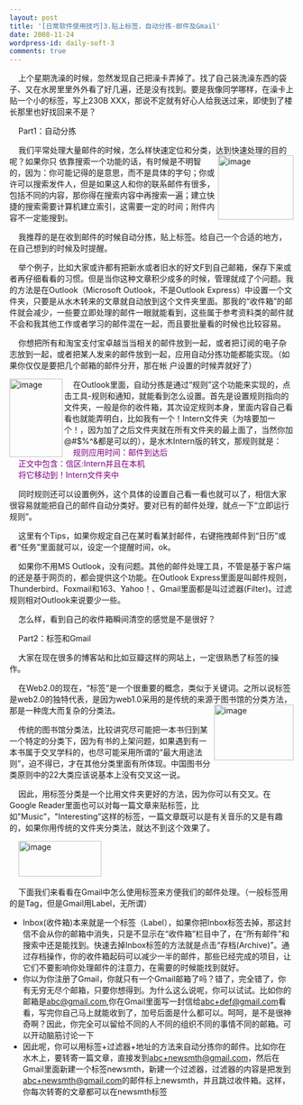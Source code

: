 ```yaml
---
layout: post
title: '[日常软件使用技巧]3.贴上标签，自动分拣-邮件及Gmail'
date: 2008-11-24
wordpress-id: daily-soft-3
comments: true
---
```

<p>&#160;&#160;&#160; 上个星期洗澡的时候，忽然发现自己把澡卡弄掉了。找了自己装洗澡东西的袋子、又在水房里里外外看了好几遍，还是没有找到。要是我像同学哪样，在澡卡上贴一个小的标签，写上230B XXX，那说不定就有好心人给我送过来，即使到了楼长那里也好找回来不是？</p>  <p>&#160;&#160;&#160; Part1：自动分拣</p>  <p>&#160;&#160;&#160; 我们平常处理大量邮件的时候，怎么样快速定位和分类，达到快速处理的目的呢？如果你只<a href="http://laoyang.yo2.cn/wp-content/uploads/300/30018/2008/11/image2.png"><img style="border-top-width: 0px; border-left-width: 0px; border-bottom-width: 0px; border-right-width: 0px" height="114" alt="image" src="http://laoyang.yo2.cn/wp-content/uploads/300/30018/2008/11/image-thumb2.png" width="134" align="right" border="0" /></a> 依靠搜索一个功能的话，有时候是不明智的，因为：你可能记得的是意思，而不是具体的字句；你或许可以搜索发件人，但是如果这人和你的联系邮件有很多，包括不同的内容，那你得在搜索内容中再搜索一遍；建立快捷的搜索需要计算机建立索引，这需要一定的时间；附件内容不一定能搜到。</p>  <p>&#160;&#160;&#160; 我推荐的是在收到邮件的时候自动分拣，贴上标签。给自己一个合适的地方，在自己想到的时候及时提醒。</p>  <p>&#160;&#160;&#160; 举个例子，比如大家或许都有把新水或者旧水的好文F到自己邮箱，保存下来或者再仔细看看的习惯。但是当你这种文章积少成多的时候，管理就成了个问题。我的方法是在Outlook（Microsoft Outlook，不是Outlook Express）中设置一个文件夹，只要是从水木转来的文章就自动放到这个文件夹里面。那我的“收件箱”的邮件就会减少，一些要立即处理的邮件一眼就能看到，这些属于参考资料类的邮件就不会和我其他工作或者学习的邮件混在一起，而且要批量看的时候也比较容易。</p>  <p>&#160;&#160;&#160; 你想把所有和淘宝支付宝卓越当当相关的邮件放到一起，或者把订阅的电子杂志放到一起，或者把某人发来的邮件放到一起，应用自动分拣功能都能实现。（如果你仅仅是要把几个邮箱的邮件分开，那在帐 户设置的时候弄就好了）</p>  <p>&#160;&#160;&#160; <font color="#800080"><a href="http://laoyang.yo2.cn/wp-content/uploads/300/30018/2008/11/image3.png"><img style="border-top-width: 0px; border-left-width: 0px; border-bottom-width: 0px; border-right-width: 0px" height="139" alt="image" src="http://laoyang.yo2.cn/wp-content/uploads/300/30018/2008/11/image-thumb3.png" width="94" align="left" border="0" /></a></font>在Outlook里面，自动分拣是通过“规则”这个功能来实现的，点击工具-规则和通知，就能看到怎么设置。首先是设置规则指向的文件夹，一般是你的收件箱，其次设定规则本身，里面内容自己看看也就能弄明白，比如我有一个！Intern文件夹（为啥要加一个！，因为加了之后文件夹就在所有文件夹的最上面了，当然你加@#$%^&amp;都是可以的），是水木Intern版的转文，那规则就是：    <br />&#160;&#160;&#160; <font color="#800080">规则应用时间：邮件到达后     <br />&#160;&#160;&#160; 正文中包含：信区:Intern并且在本机      <br />&#160;&#160;&#160; 将它移动到！Intern文件夹中</font></p>  <p>&#160;&#160;&#160; 同时规则还可以设置例外，这个具体的设置自己看一看也就可以了，相信大家很容易就能把自己的邮件自动分类好。要对已有的邮件处理，就点一下“立即运行规则”。</p>  <p>&#160;&#160;&#160; 这里有个Tips，如果你规定自己在某时看某封邮件，右键拖拽邮件到“日历”或者“任务”里面就可以，设定一个提醒时间，ok。</p>  <p>&#160;&#160;&#160; 如果你不用MS Outlook，没有问题。其他的邮件处理工具，不管是基于客户端的还是基于网页的，都会提供这个功能。在Outlook Express里面是叫邮件规则，Thunderbird、Foxmail和163、Yahoo！、Gmail里面都是叫过滤器(Filter)。过滤规则相对Outlook来说要少一些。</p>  <p>&#160;&#160;&#160; 怎么样，看到自己的收件箱瞬间清空的感觉是不是很好？</p>  <p>&#160;&#160;&#160; Part2：标签和Gmail </p>  <p>&#160;&#160;&#160; 大家在现在很多的博客站和比如豆瓣这样的网站上，一定很熟悉了标签的操作。</p>  <p>&#160;&#160;&#160; 在Web2.0的现在，“标签”是一个很重要的概念，类似于关键词。之所以说标签是web2.0的独特代表，是因为web1.0采用的是传统的来源于图书馆的分类方法，那是一种庞大而复杂的分类法。 <a href="http://laoyang.yo2.cn/wp-content/uploads/300/30018/2008/11/image4.png"><img style="border-top-width: 0px; border-left-width: 0px; border-bottom-width: 0px; border-right-width: 0px" height="99" alt="image" src="http://laoyang.yo2.cn/wp-content/uploads/300/30018/2008/11/image-thumb4.png" width="141" align="right" border="0" /></a></p>  <p>&#160;&#160;&#160; 传统的图书馆分类法，比较讲究尽可能把一本书归到某一个特定的分类下，因为有书的上架问题，如果遇到有一本书属于交叉学科的，也尽可能采用所谓的“最大用途法则”，迫不得已，才在其他分类里面有所体现。中国图书分类原则中的22大类应该说基本上没有交叉这一说。 </p>  <p>&#160;&#160;&#160; 因此，用标签分类是一个比用文件夹更好的方法，因为你可以有交叉。在Google Reader里面也可以对每一篇文章来贴标签，比如&quot;Music”，&quot;Interesting”这样的标签，一篇文章既可以是有关音乐的又是有趣的，如果你用传统的文件夹分类法，就达不到这个效果了。</p>  <p>&#160;&#160;&#160; <a href="http://laoyang.yo2.cn/wp-content/uploads/300/30018/2008/11/image5.png"><img style="border-top-width: 0px; border-left-width: 0px; border-bottom-width: 0px; border-right-width: 0px" height="63" alt="image" src="http://laoyang.yo2.cn/wp-content/uploads/300/30018/2008/11/image-thumb5.png" width="147" border="0" /></a> </p>  <p>&#160;&#160;&#160; 下面我们来看看在Gmail中怎么使用标签来方便我们的邮件处理。（一般标签用的是Tag，但是Gmail用Label，无所谓）</p>  <ul>   <li>Inbox(收件箱)本来就是一个标签（Label），如果你把Inbox标签去掉，那这封信不会从你的邮箱中消失，只是不显示在“收件箱”栏目中了，在“所有邮件”和搜索中还是能找到。快速去掉Inbox标签的方法就是点击“存档(Archive)”。通过存档操作，你的收件箱起码可以减少一半的邮件，那些已经完成的项目，让它们不要影响你处理邮件的注意力，在需要的时候能找到就好。 </li>    <li>你以为你注册了Gmail，你就只有一个Gmail邮箱了吗？错了，完全错了，你有无穷无尽个邮箱，只要你想得到。为什么这么说呢，你可以试试。比如你的邮箱是<a href="mailto:abc@gmail.com">abc@gmail.com</a>,你在Gmail里面写一封信给<a href="mailto:abc+def@gmail.com">abc+def@gmail.com</a>看看，写完你自己马上就能收到了，加号后面是什么都可以。呵呵，是不是很神奇啊？因此，你完全可以留给不同的人不同的组织不同的事情不同的邮箱。可以开动脑筋讨论一下 </li>    <li>因此呢，你可以用标签+过滤器+地址的方法来自动分拣你的邮件。比如你在水木上，要转寄一篇文章，直接发到<a href="mailto:abc+newsmth@gmail.com">abc+newsmth@gmail.com</a>，然后在Gmail里面新建一个标签newsmth，新建一个过滤器，过滤器的内容是把发到<a href="mailto:abc+newsmth@gmail.com">abc+newsmth@gmail.com</a>的邮件标上newsmth，并且跳过收件箱。这样，你每次转寄的文章都可以在newsmth标签
